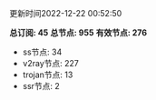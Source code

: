 更新时间2022-12-22 00:52:50

**总订阅: 45**
**总节点: 955**
**有效节点: 276**
- ss节点: 34
- v2ray节点: 227
- trojan节点: 13
- ssr节点: 2
